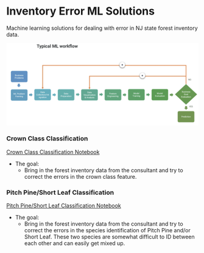 # Inventory Error ML Solutions

Machine learning solutions for dealing with error in NJ state forest inventory data.

![ScreenShot](ML_Workflow.png)

### Crown Class Classification

[Crown Class Classification Notebook](https://github.com/New-Jersey-Forest-Service/InventoryErrorMLSolutions/blob/master/CrownClass/Classification%20V2.ipynb)

- The goal:
  - Bring in the forest inventory data from the consultant and try to correct the errors in the crown class feature.
 
### Pitch Pine/Short Leaf Classification

[Pitch Pine/Short Leaf Classification Notebook](https://github.com/New-Jersey-Forest-Service/InventoryErrorMLSolutions/blob/master/PitchPineShortLeaf/Classification%20V1.ipynb)

- The goal:
  - Bring in the forest inventory data from the consultant and try to correct the errors in the species identification of Pitch Pine and/or Short Leaf. These two species are somewhat difficult to ID between each other and can easily get mixed up.

